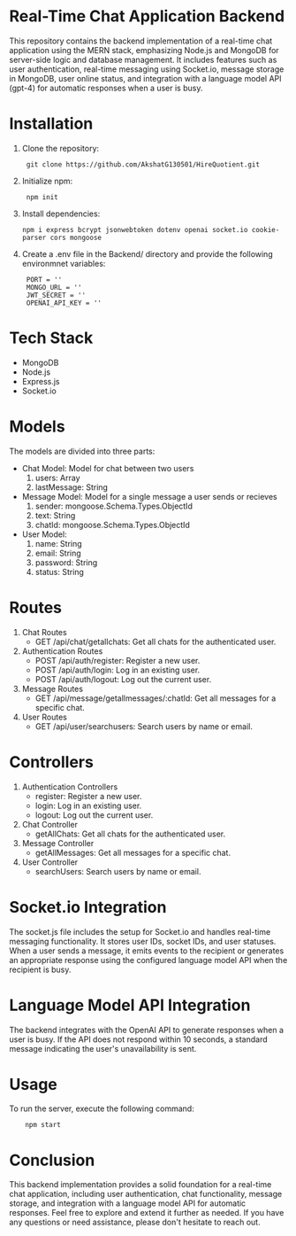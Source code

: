 #  **Real-Time Chat Application Backend**

This repository contains the backend implementation of a real-time chat application using the MERN stack, emphasizing Node.js and MongoDB for server-side logic and database management. It includes features such as user authentication, real-time messaging using Socket.io, message storage in MongoDB, user online status, and integration with a language model API (gpt-4) for automatic responses when a user is busy.

# Installation

1. Clone the repository:
        
        git clone https://github.com/AkshatG130501/HireQuotient.git

2. Initialize npm:

        npm init

3. Install dependencies:

       npm i express bcrypt jsonwebtoken dotenv openai socket.io cookie-parser cors mongoose

4. Create a .env file in the Backend/ directory and provide the following environmnet variables:

        PORT = ''
        MONGO_URL = ''
        JWT_SECRET = ''
        OPENAI_API_KEY = ''

# **Tech Stack**

<ul>
<li>MongoDB</li>
<li>Node.js</li>
<li>Express.js</li>
<li>Socket.io</li>
</ul>

# **Models**
The models are divided into three parts: 
<ul>
<li>Chat Model: Model for chat between two users
<ol>
<li>users: Array</li>
<li>lastMessage: String</li>
</ol>
</li>
<li> Message Model: Model for a single message a user sends or recieves
<ol>
<li>sender: mongoose.Schema.Types.ObjectId</li>
<li>text: String</li>
<li>chatId: mongoose.Schema.Types.ObjectId</li>
</ol>
</li>
<li>User Model:
<ol>
<li>
name: String
</li>
<li>
email: String
</li>
<li>
password: String
</li>
<li>
status: String
</li>
</ol>

</li>
</ul>

# **Routes**

<ol>
<li>Chat Routes
<ul>
<li>GET /api/chat/getallchats: Get all chats for the authenticated user.</li>
</ul>
</li>

<li>Authentication Routes
<ul>
<li>POST /api/auth/register: Register a new user.</li>
<li>POST /api/auth/login: Log in an existing user.</li>
<li>POST /api/auth/logout: Log out the current user.</li>
</ul>
</li>

<li>Message Routes
<ul>
<li>GET /api/message/getallmessages/:chatId: Get all messages for a specific chat.</li>
</ul>
</li>

<li> User Routes
<ul>
<li>GET /api/user/searchusers: Search users by name or email.</li>
</ul>
</li>

</ol>

# **Controllers**

<ol>
<li> Authentication Controllers
<ul>
<li>register: Register a new user.</li>
<li>login: Log in an existing user.</li>
<li>logout: Log out the current user.</li>
</ul>
</li>

<li> Chat Controller
<ul>
<li>getAllChats: Get all chats for the authenticated user.</li>
</ul>
</li>


<li> Message Controller
<ul>
<li>getAllMessages: Get all messages for a specific chat.</li>
</ul>
</li>

<li> User Controller
<ul>
<li>searchUsers: Search users by name or email.</li>
</ul>
</li>
</ol>

# **Socket.io Integration**
The socket.js file includes the setup for Socket.io and handles real-time messaging functionality. It stores user IDs, socket IDs, and user statuses. When a user sends a message, it emits events to the recipient or generates an appropriate response using the configured language model API when the recipient is busy.

# **Language Model API Integration**

The backend integrates with the OpenAI API to generate responses when a user is busy. If the API does not respond within 10 seconds, a standard message indicating the user's unavailability is sent.

# **Usage**
To run the server, execute the following command:

        npm start
    
# **Conclusion**
This backend implementation provides a solid foundation for a real-time chat application, including user authentication, chat functionality, message storage, and integration with a language model API for automatic responses. Feel free to explore and extend it further as needed. If you have any questions or need assistance, please don't hesitate to reach out.